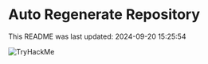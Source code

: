 # Auto Regenerate Repository

This README was last updated: 2024-09-20 15:25:54

 ![TryHackMe](https://tryhackme.com/badge/533634)